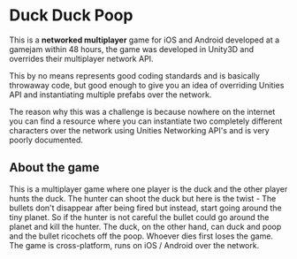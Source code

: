 # Duck Duck Poop

This is a **networked multiplayer** game for iOS and Android developed at a gamejam within 48 hours, the game was developed in Unity3D and overrides their multiplayer network API.

This by no means represents good coding standards and is basically throwaway code, but good enough to give you an idea of overriding Unities API and instantiating multiple prefabs over the network. 

The reason why this was a challenge is because nowhere on the internet you can find a resource where you can instantiate two completely different characters over the network using Unities Networking API's and is very poorly documented. 


## About the game
This is a multiplayer game where one player is the duck and the other player hunts the duck. The hunter can shoot the duck but here is the twist - The bullets don't disappear after being fired but instead, start going around the tiny planet. So if the hunter is not careful the bullet could go around the planet and kill the hunter. The duck, on the other hand, can duck and poop and the bullet ricochets off the poop. Whoever dies first loses the game. The game is cross-platform, runs on iOS / Android over the network.
